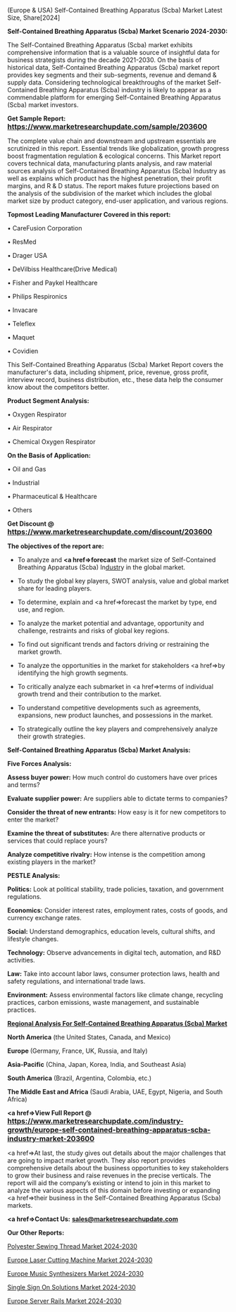 (Europe & USA) Self-Contained Breathing Apparatus (Scba) Market Latest Size, Share[2024]

<strong>Self-Contained Breathing Apparatus (Scba) Market Scenario 2024-2030:</strong>

The Self-Contained Breathing Apparatus (Scba) market exhibits comprehensive information that is a valuable source of insightful data for business strategists during the decade 2021-2030. On the basis of historical data, Self-Contained Breathing Apparatus (Scba) market report provides key segments and their sub-segments, revenue and demand &amp; supply data. Considering technological breakthroughs of the market Self-Contained Breathing Apparatus (Scba) industry is likely to appear as a commendable platform for emerging Self-Contained Breathing Apparatus (Scba) market investors.

<strong>Get Sample Report: <a href=https://www.marketresearchupdate.com/sample/203600><font size=3 color=#0000ff>https://www.marketresearchupdate.com/sample/203600</font></a></strong>

The complete value chain and downstream and upstream essentials are scrutinized in this report. Essential trends like globalization, growth progress boost fragmentation regulation &amp; ecological concerns. This Market report covers technical data, manufacturing plants analysis, and raw material sources analysis of Self-Contained Breathing Apparatus (Scba) Industry as well as explains which product has the highest penetration, their profit margins, and R & D status. The report makes future projections based on the analysis of the subdivision of the market which includes the global market size by product category, end-user application, and various regions.

<strong>Topmost Leading Manufacturer Covered in this report:</strong>

• CareFusion Corporation

• ResMed

• Drager USA

• DeVilbiss Healthcare(Drive Medical)

• Fisher and Paykel Healthcare

• Philips Respironics

• Invacare

• Teleflex

• Maquet

• Covidien

This Self-Contained Breathing Apparatus (Scba) Market Report covers the manufacturer's data, including shipment, price, revenue, gross profit, interview record, business distribution, etc., these data help the consumer know about the competitors better.

<strong>Product Segment Analysis: </strong>

• Oxygen Respirator

• Air Respirator

• Chemical Oxygen Respirator

<strong>On the Basis of Application:</strong>

• Oil and Gas

• Industrial

• Pharmaceutical & Healthcare

• Others

<strong>Get Discount @ <a href=https://www.marketresearchupdate.com/discount/203600><font size=3 color=#0000ff>https://www.marketresearchupdate.com/discount/203600</font></a></strong>

<strong><b>The objectives of the report are:</b></strong>

- To analyze and <strong><a href=><strong>forecast</strong></a></strong> the market size of Self-Contained Breathing Apparatus (Scba) In<a href=ASDF991299>dustr</a>y in the global market.

- To study the global key players, SWOT analysis, value and global market share for leading players.

- To determine, explain and <a href=>forecast</a> the market by type, end use, and region.

- To analyze the market potential and advantage, opportunity and challenge, restraints and risks of global key regions.

- To find out significant trends and factors driving or restraining the market growth.

- To analyze the opportunities in the market for stakeholders <a href=>by</a> identifying the high growth segments.

- To critically analyze each submarket in <a href=>terms</a> of individual growth trend and their contribution to the market.

- To understand competitive developments such as agreements, expansions, new product launches, and possessions in the market.

- To strategically outline the key players and comprehensively analyze their growth strategies.

<strong>Self-Contained Breathing Apparatus (Scba) Market Analysis:</strong>

<strong>Five Forces Analysis:</strong>

<strong>Assess buyer power:</strong> How much control do customers have over prices and terms?

<strong>Evaluate supplier power:</strong> Are suppliers able to dictate terms to companies?

<strong>Consider the threat of new entrants:</strong> How easy is it for new competitors to enter the market?

<strong>Examine the threat of substitutes:</strong> Are there alternative products or services that could replace yours?

<strong>Analyze competitive rivalry:</strong> How intense is the competition among existing players in the market?

<strong>PESTLE Analysis:</strong>

<strong>Politics:</strong> Look at political stability, trade policies, taxation, and government regulations.

<strong>Economics:</strong> Consider interest rates, employment rates, costs of goods, and currency exchange rates.

<strong>Social:</strong> Understand demographics, education levels, cultural shifts, and lifestyle changes.

<strong>Technology:</strong> Observe advancements in digital tech, automation, and R&D activities.

<strong>Law:</strong> Take into account labor laws, consumer protection laws, health and safety regulations, and international trade laws.

<strong>Environment:</strong> Assess environmental factors like climate change, recycling practices, carbon emissions, waste management, and sustainable practices.

<strong><u><b>Regional Analysis For Self-Contained Breathing Apparatus (Scba) Market</b></u></strong>

<strong><b>North America</b></strong> (the United States, Canada, and Mexico)

<strong><b>Europe </b></strong>(Germany, France, UK, Russia, and Italy)

<strong><b>Asia-Pacific</b></strong> (China, Japan, Korea, India, and Southeast Asia)

<strong><b>South America</b></strong> (Brazil, Argentina, Colombia, etc.)

<strong><b>The Middle East and Africa</b></strong> (Saudi Arabia, UAE, Egypt, Nigeria, and South Africa)

<strong><a href=>View Full Report</a> @ <a href=https://www.marketresearchupdate.com/industry-growth/europe-self-contained-breathing-apparatus-scba-industry-market-203600><font size=3 color=#0000ff>https://www.marketresearchupdate.com/industry-growth/europe-self-contained-breathing-apparatus-scba-industry-market-203600</font></a></strong>

<a href=>At last,</a> the study gives out details about the major challenges that are going to impact market growth. They also report provides comprehensive details about the business opportunities to key stakeholders to grow their business and raise revenues in the precise verticals. The report will aid the company’s existing or intend to join in this market to analyze the various aspects of this domain before investing or expanding <a href=>their</a> business in the Self-Contained Breathing Apparatus (Scba) markets.

<strong><a href=>Contact Us:</a></strong>
<strong>sales@marketresearchupdate.com</strong>

<strong>Our Other Reports:</strong>

<a href=https://www.linkedin.com/pulse/polyester-sewing-thread-market-demand-future>Polyester Sewing Thread Market 2024-2030</a>

<a href=https://www.linkedin.com/pulse/europe-laser-cutting-machine-market-size-trends-share>Europe Laser Cutting Machine Market 2024-2030</a>

<a href=https://www.linkedin.com/pulse/europe-music-synthesizers-market-2023-thriving-tremendous>Europe Music Synthesizers Market 2024-2030</a>

<a href=https://www.linkedin.com/pulse/single-sign-on-solutions-market-expected-ovlyf/>Single Sign On Solutions Market 2024-2030</a>

<a href=https://www.linkedin.com/pulse/europe-server-rails-market-research-report-iocvf/>Europe Server Rails Market 2024-2030</a>

